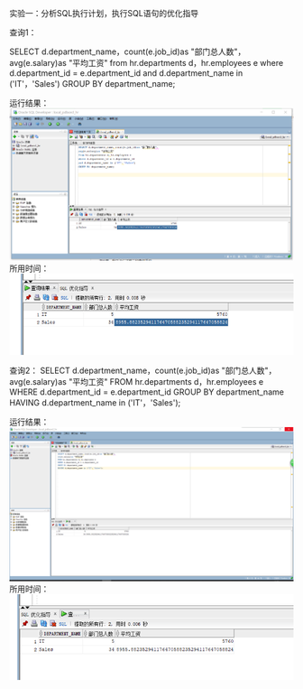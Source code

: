 实验一：分析SQL执行计划，执行SQL语句的优化指导

查询1：

SELECT d.department_name，count(e.job_id)as "部门总人数"，
avg(e.salary)as "平均工资"
from hr.departments d，hr.employees e
where d.department_id = e.department_id
and d.department_name in ('IT'，'Sales')
GROUP BY department_name;

运行结果：
![查询1](https://github.com/WangHanWei19971211/Oracle/blob/master/test1/01.png)
所用时间：
![时间1](https://github.com/WangHanWei19971211/Oracle/blob/master/test1/1_time.png)

查询2：
SELECT d.department_name，count(e.job_id)as "部门总人数"，
avg(e.salary)as "平均工资"
FROM hr.departments d，hr.employees e
WHERE d.department_id = e.department_id
GROUP BY department_name
HAVING d.department_name in ('IT'，'Sales');

运行结果：
![查询2](https://github.com/WangHanWei19971211/Oracle/blob/master/test1/02.png)
所用时间：
![时间2](https://github.com/WangHanWei19971211/Oracle/blob/master/test1/2_time.png)
